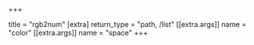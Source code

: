 +++

title = "rgb2num"
[extra]
return_type = "path, /list"
[[extra.args]]
name = "color"
[[extra.args]]
name = "space"
+++